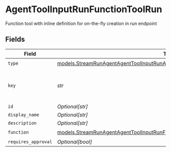 # AgentToolInputRunFunctionToolRun

Function tool with inline definition for on-the-fly creation in run endpoint


## Fields

| Field                                                                                                                                                                        | Type                                                                                                                                                                         | Required                                                                                                                                                                     | Description                                                                                                                                                                  |
| ---------------------------------------------------------------------------------------------------------------------------------------------------------------------------- | ---------------------------------------------------------------------------------------------------------------------------------------------------------------------------- | ---------------------------------------------------------------------------------------------------------------------------------------------------------------------------- | ---------------------------------------------------------------------------------------------------------------------------------------------------------------------------- |
| `type`                                                                                                                                                                       | [models.StreamRunAgentAgentToolInputRunAgentsRequestRequestBodySettingsTools14Type](../models/streamrunagentagenttoolinputrunagentsrequestrequestbodysettingstools14type.md) | :heavy_check_mark:                                                                                                                                                           | N/A                                                                                                                                                                          |
| `key`                                                                                                                                                                        | *str*                                                                                                                                                                        | :heavy_check_mark:                                                                                                                                                           | Unique key of the tool as it will be displayed in the UI                                                                                                                     |
| `id`                                                                                                                                                                         | *Optional[str]*                                                                                                                                                              | :heavy_minus_sign:                                                                                                                                                           | N/A                                                                                                                                                                          |
| `display_name`                                                                                                                                                               | *Optional[str]*                                                                                                                                                              | :heavy_minus_sign:                                                                                                                                                           | N/A                                                                                                                                                                          |
| `description`                                                                                                                                                                | *Optional[str]*                                                                                                                                                              | :heavy_minus_sign:                                                                                                                                                           | N/A                                                                                                                                                                          |
| `function`                                                                                                                                                                   | [models.StreamRunAgentAgentToolInputRunFunction](../models/streamrunagentagenttoolinputrunfunction.md)                                                                       | :heavy_check_mark:                                                                                                                                                           | N/A                                                                                                                                                                          |
| `requires_approval`                                                                                                                                                          | *Optional[bool]*                                                                                                                                                             | :heavy_minus_sign:                                                                                                                                                           | N/A                                                                                                                                                                          |